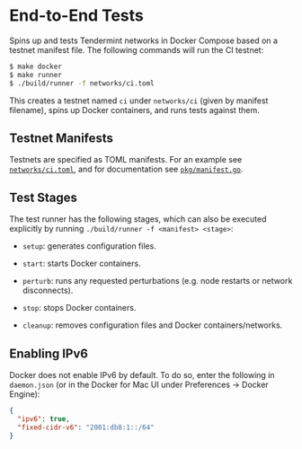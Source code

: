 # End-to-End Tests

Spins up and tests Tendermint networks in Docker Compose based on a testnet manifest file. The following commands will run the CI testnet:

```sh
$ make docker
$ make runner
$ ./build/runner -f networks/ci.toml
```

This creates a testnet named `ci` under `networks/ci` (given by manifest filename), spins up Docker containers, and runs tests against them.

## Testnet Manifests

Testnets are specified as TOML manifests. For an example see [`networks/ci.toml`](networks/ci.toml), and for documentation see [`pkg/manifest.go`](pkg/manifest.go).

## Test Stages

The test runner has the following stages, which can also be executed explicitly by running `./build/runner -f <manifest> <stage>`:

* `setup`: generates configuration files.

* `start`: starts Docker containers.

* `perturb`: runs any requested perturbations (e.g. node restarts or network disconnects).

* `stop`: stops Docker containers.

* `cleanup`: removes configuration files and Docker containers/networks.

## Enabling IPv6

Docker does not enable IPv6 by default. To do so, enter the following in `daemon.json` (or in the Docker for Mac UI under Preferences → Docker Engine):

```json
{
  "ipv6": true,
  "fixed-cidr-v6": "2001:db8:1::/64"
}
```
